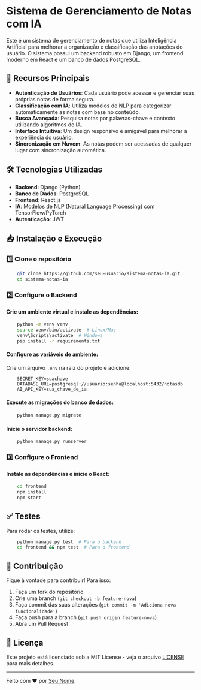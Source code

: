 # Sistema de Gerenciamento de Notas com IA

Este é um sistema de gerenciamento de notas que utiliza Inteligência Artificial para melhorar a organização e classificação das anotações do usuário. O sistema possui um backend robusto em Django, um frontend moderno em React e um banco de dados PostgreSQL.

## 🚀 Recursos Principais
- **Autenticação de Usuários**: Cada usuário pode acessar e gerenciar suas próprias notas de forma segura.
- **Classificação com IA**: Utiliza modelos de NLP para categorizar automaticamente as notas com base no conteúdo.
- **Busca Avançada**: Pesquisa notas por palavras-chave e contexto utilizando algoritmos de IA.
- **Interface Intuitiva**: Um design responsivo e amigável para melhorar a experiência do usuário.
- **Sincronização em Nuvem**: As notas podem ser acessadas de qualquer lugar com sincronização automática.

## 🛠️ Tecnologias Utilizadas
- **Backend**: Django (Python)
- **Banco de Dados**: PostgreSQL
- **Frontend**: React.js
- **IA**: Modelos de NLP (Natural Language Processing) com TensorFlow/PyTorch
- **Autenticação**: JWT

## 📥 Instalação e Execução

### 1️⃣ Clone o repositório
```sh
    git clone https://github.com/seu-usuario/sistema-notas-ia.git
    cd sistema-notas-ia
```

### 2️⃣ Configure o Backend
#### Crie um ambiente virtual e instale as dependências:
```sh
    python -m venv venv
    source venv/bin/activate  # Linux/Mac
    venv\Scripts\activate  # Windows
    pip install -r requirements.txt
```

#### Configure as variáveis de ambiente:
Crie um arquivo `.env` na raiz do projeto e adicione:
```env
    SECRET_KEY=suachave
    DATABASE_URL=postgresql://usuario:senha@localhost:5432/notasdb
    AI_API_KEY=sua_chave_de_ia
```

#### Execute as migrações do banco de dados:
```sh
    python manage.py migrate
```

#### Inicie o servidor backend:
```sh
    python manage.py runserver
```

### 3️⃣ Configure o Frontend
#### Instale as dependências e inicie o React:
```sh
    cd frontend
    npm install
    npm start
```

## ✅ Testes
Para rodar os testes, utilize:
```sh
    python manage.py test  # Para o backend
    cd frontend && npm test  # Para o frontend
```

## 📜 Contribuição
Fique à vontade para contribuir! Para isso:
1. Faça um fork do repositório
2. Crie uma branch (`git checkout -b feature-nova`)
3. Faça commit das suas alterações (`git commit -m 'Adiciona nova funcionalidade'`)
4. Faça push para a branch (`git push origin feature-nova`)
5. Abra um Pull Request

## 📄 Licença
Este projeto está licenciado sob a MIT License - veja o arquivo [LICENSE](LICENSE) para mais detalhes.

---

Feito com ❤️ por [Seu Nome](https://github.com/Ingleson10).

